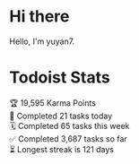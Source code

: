 # Hi there

Hello, I'm yuyan7.

# Todoist Stats

<!-- TODO-IST:START -->
🏆  19,595 Karma Points           
🌸  Completed 21 tasks today           
🗓  Completed 65 tasks this week           
✅  Completed 3,687 tasks so far           
⏳  Longest streak is 121 days
<!-- TODO-IST:END -->
